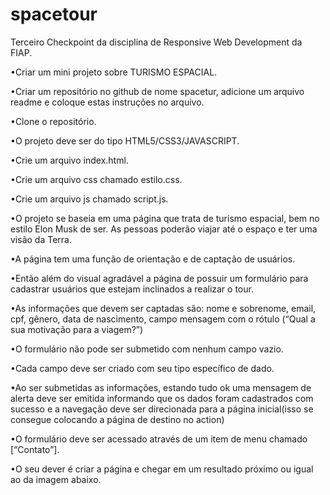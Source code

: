 # spacetour
Terceiro Checkpoint da disciplina de Responsive Web Development da FIAP.

•Criar um mini projeto sobre TURISMO ESPACIAL.


•Criar um repositório no github de nome spacetur, adicione um arquivo readme e coloque estas instruções no arquivo.


•Clone o repositório.


•O projeto deve ser do tipo HTML5/CSS3/JAVASCRIPT.


•Crie um arquivo index.html.


•Crie um arquivo css chamado estilo.css.


•Crie um arquivo js chamado script.js.


•O projeto se baseia em uma página que trata de turismo espacial, bem no estilo Elon Musk de ser. As pessoas poderão viajar até o espaço e ter uma visão da Terra.


•A página tem uma função de orientação e de captação de usuários.


•Então além do visual agradável a página de possuir um formulário para cadastrar usuários que estejam inclinados a realizar o tour.


•As informações que devem ser captadas são: nome e sobrenome, email, cpf, gênero, data de nascimento, campo mensagem com o rótulo (“Qual a sua motivação para a viagem?”)


•O formulário não pode ser submetido com nenhum campo vazio.


•Cada campo deve ser criado com seu tipo específico de dado.


•Ao ser submetidas as informações, estando tudo ok uma mensagem de alerta deve ser emitida informando que os dados foram cadastrados com sucesso e a navegação deve ser direcionada para a página inicial(isso se consegue colocando a página de destino no action)


•O formulário deve ser acessado através de um item de menu chamado [“Contato”].


•O seu dever é criar a página e chegar em um resultado próximo ou igual ao da imagem abaixo.